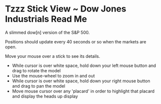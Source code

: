 Tzzz Stick View ~ Dow Jones Industrials Read Me
===

A slimmed dow[n] version of the S&P 500.

Positions should update every 40 seconds or so when the markets are open.

Move your mouse over a stick to see its details.

* While cursor is over white space, hold down your left mouse button and drag to rotate the model
* Use the mouse-wheel to zoom in and out
* While cursor is over white space, hold down your right mouse button and drag to pan the model
* Move mouse cursor over any 'placard' in order to highlight that placard and display the heads up display
